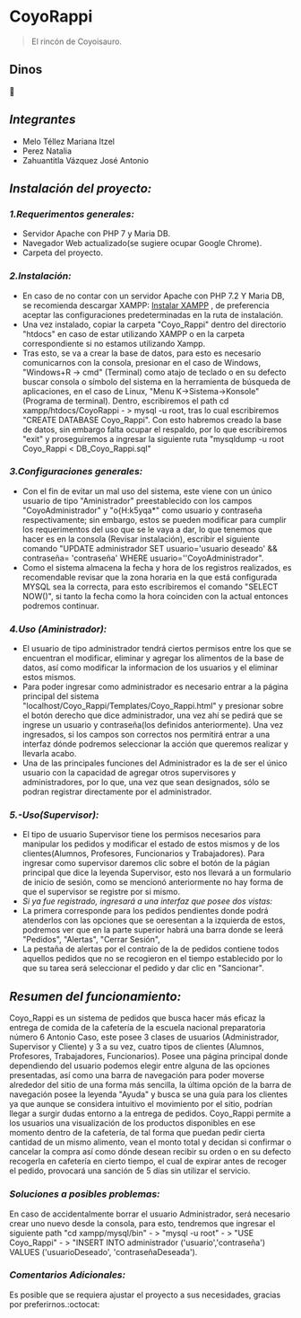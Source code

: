 # CoyoRappi
> El rincón de Coyoisauro.
## Dinos 
:turtle:
## _Integrantes_
* Melo Téllez Mariana Itzel
* Perez Natalia
* Zahuantitla Vázquez José Antonio
## _Instalación del proyecto:_
### _1.Requerimentos generales:_
* Servidor Apache con PHP 7 y Maria DB.
* Navegador Web actualizado(se sugiere ocupar Google Chrome).
* Carpeta del proyecto.
###  _2.Instalación:_
* En caso de no contar con un servidor Apache con PHP 7.2 Y Maria DB, se recomienda descargar XAMPP: [Instalar XAMPP](https://www.apachefriends.org/download.html/) , de preferencia aceptar las configuraciones predeterminadas en la ruta de instalación.
* Una vez instalado, copiar la carpeta "Coyo_Rappi" dentro del directorio "htdocs" en caso de estar utilizando XAMPP o en la carpeta correspondiente si no estamos utilizando Xampp.
* Tras esto, se va a crear la base de datos, para esto es necesario comunicarnos con la consola,  presionar en el caso de Windows, "Windows+R  -> cmd" (Terminal) como atajo de teclado o en su defecto buscar consola o símbolo del sistema en la herramienta de búsqueda de aplicaciones, en el caso de Linux, "Menu K->Sistema->Konsole" (Programa de terminal).
Dentro, escribiremos el path cd xampp/htdocs/CoyoRappi  -  > mysql -u root, tras lo cual escribiremos "CREATE DATABASE Coyo_Rappi". Con esto habremos creado la base de datos, sin embargo falta ocupar el respaldo, por lo que
escribiremos "exit" y proseguiremos a ingresar la siguiente ruta "mysqldump -u root Coyo_Rappi < DB_Coyo_Rappi.sql" 
### _3.Configuraciones generales:_
* Con el fin de evitar un mal uso del sistema, este viene con un único usuario de tipo "Aministrador" preestablecido con los campos "CoyoAdministrador" y "o{H:k5yqa*" como usuario y contraseña respectivamente; sin embargo,
estos se pueden modificar para cumplir los requerimentos del uso que se le vaya a dar, lo que tenemos que hacer es en la consola (Revisar instalación), escribir el siguiente comando "UPDATE administrador SET usuario='usuario deseado' && contraseña= 'contraseña' WHERE usuario=''CoyoAdministrador".
* Como el sistema almacena la fecha y hora de los registros realizados, es recomendable revisar que la zona horaria en la que está configurada MYSQL sea la correcta, para esto escribiremos el comando "SELECT NOW()", si tanto la fecha como la hora coinciden con la
actual entonces podremos continuar.
 ### _4.Uso (Aministrador):_
* El usuario de tipo administrador tendrá ciertos permisos entre los que se encuentran el modificar, eliminar y agregar los alimentos de la base de datos, así como modificar la informacion de los usuarios y el eliminar estos mismos.
* Para poder ingresar como administrador es necesario entrar a la página principal del sistema "localhost/Coyo_Rappi/Templates/Coyo_Rappi.html" y presionar sobre el botón derecho que dice administrador, una vez ahí se pedirá que se ingrese un usuario y contraseña(los definidos anteriormente).
Una vez ingresados, si los campos son correctos nos permitirá entrar a una interfaz dónde podremos seleccionar la acción que queremos realizar y llevarla acabo.
* Una de las principales funciones del Administrador es la de ser el único usuario con la capacidad de agregar otros supervisores y administradores, por lo que, una vez que sean designados, sólo se podran registrar directamente por el administrador.

 ### _5.-Uso(Supervisor):_
* El tipo de usuario Supervisor tiene los permisos necesarios para manipular los pedidos y modificar el estado de estos mismos y de los clientes(Alumnos, Profesores, Funcionarios y Trabajadores). Para ingresar como supervisor daremos clic sobre el botón 
de la págian principal que dice la leyenda Supervisor, esto nos llevará a un formulario de inicio de sesión, como se mencionó anteriormente no hay forma de que el supervisor se registre por si mismo. 
* _Si ya fue registrado, ingresará a una interfaz que posee
dos vistas:_
* La primera corresponde para los pedidos pendientes donde podrá atenderlos con las opciones que se oeresentan a la izquierda de estos, podremos ver que en la parte superior habrá una barra donde se leerá "Pedidos", "Alertas", "Cerrar Sesión",
* La pestaña de alertas por el contraio de la de pedidos contiene todos aquellos pedidos que no se recogieron en el tiempo establecido por lo que su tarea será seleccionar el pedido y dar clic en "Sancionar".

## _Resumen del funcionamiento:_
Coyo_Rappi es un sistema de pedidos que busca hacer más eficaz la entrega de comida de la cafetería de la escuela nacional preparatoria número 6 Antonio Caso, este posee 3 clases de usuarios (Administrador, Supervisor y Cliente) y 3 a su vez,
cuatro tipos de clientes (Alumnos, Profesores, Trabajadores, Funcionarios). Posee una página principal donde dependiendo del usuario podemos elegir entre alguna de las opciones presentadas, así como una barra de navegación para poder moverse alrededor del sitio
de una forma más sencilla, la última opción de la barra de navegación posee la leyenda "Ayuda" y busca se una guía para los clientes ya que aunque se considera intuitivo el movimiento por el sitio, podrían llegar a surgir dudas entorno a la entrega de pedidos.
Coyo_Rappi permite a los usuarios una visualización de los productos disponibles en ese momento dentro de la cafetería, de tal forma que puedan pedir cierta cantidad de un mismo alimento, vean el monto total y decidan si confirmar o cancelar la compra así como
dónde desean recibir su orden o en su defecto recogerla en cafetería en cierto tiempo, el cual de expirar antes de recoger el pedido, provocará una sanción de 5 días sin utilizar el servicio.

### _Soluciones a posibles problemas:_
En caso de accidentalmente borrar el usuario Administrador, será necesario crear uno nuevo desde la consola, para esto, tendremos que ingresar el siguiente path "cd xampp/mysql/bin"  -  >  "mysql -u root" -  >  "USE Coyo_Rappi"  -  >  "INSERT INTO administrador ('usuario','contraseña') VALUES ('usuarioDeseado', 'contraseñaDeseada').

### _Comentarios Adicionales:_
Es posible que se requiera ajustar el proyecto a sus necesidades, gracias por preferirnos.:octocat:
